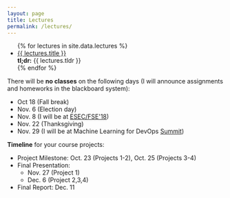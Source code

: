 ```yaml
---
layout: page
title: Lectures
permalink: /lectures/
---
```


<!-- <ul id="archive">


{% for gallery in site.data.lectures %}
  {% if lectures.id == page.galleryid %}
    <h1>{{ lectures.description }}</h1>
    {% for image in sortedimages %}
      <li class="archiveposturl">
        <span><a href="{{ site.url }}/graphs/{{ image.file }}">{{image.title }}</a></span><br>
<span class = "postlower">{{ image.caption }}<br />
<strong>Tags:</strong> {{ image.tags }}</span>
      </li>
    {% endfor %}
  {% endif %}
{% endfor %}

</ul> -->


<ul id="archive">
{% for lectures in site.data.lectures %}
      <li class="archiveposturl">
        <span><a href="{{ site.url }}/{{ lectures.dirname }}/{{ lectures.filename }}.pdf">{{ lectures.title }}</a></span><br>
<span class = "postlower">
<strong>tl;dr:</strong> {{ lectures.tldr }}</span>
<strong style="font-size:100%; font-family: 'Titillium Web', sans-serif; float:right">
	<a href="{{ site.githublink}}/tree/master/{{ lectures.dirname }}"><i class="fab fa-github"></i></a>&nbsp;&nbsp;
<a href="{{ site.githublink}}/blob/master/{{ lectures.dirname }}/{{ lectures.filename }}.pdf"><i class="fas fa-file-pdf"></i></a>
</strong> 
      </li>
{% endfor %}
</ul>

There will be **no classes** on the following days (I will announce assignments and homeworks in the blackboard system): 
- Oct 18 (Fall break)
- Nov. 6 (Election day)
- Nov. 8 (I will be at [ESEC/FSE'18](https://2018.fseconference.org/home))
- Nov. 22 (Thanksgiving)
- Nov. 29 (I will be at Machine Learning for DevOps [Summit](https://www.re-work.co/events/machine-learning-for-devops-summit-2018))

**Timeline** for your course projects:
- Project Milestone: Oct. 23 (Projects 1-2), Oct. 25 (Projects 3-4)
- Final Presentation: 
  - Nov. 27 (Project 1) 
  - Dec. 6 (Project 2,3,4)
- Final Report: Dec. 11